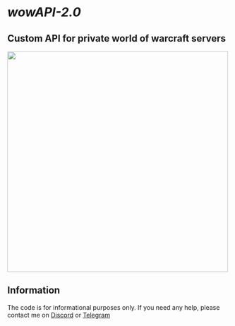 # _wowAPI-2.0_
## Custom API for private world of warcraft servers
<img src="https://i.postimg.cc/ZR49xRqC/1.png" height="500px">

## Information

The code is for informational purposes only. If you need any help, please contact me on <a href="https://discordapp.com/users/416812391003586571" target="_blank">Discord</a> or <a href="https://t.me/nulls18" target="_blank">Telegram</a>
